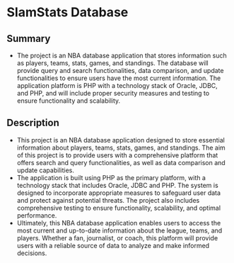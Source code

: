 # SlamStats Database

## Summary
- The project is an NBA database application that stores information such as players, teams, stats,
  games, and standings. The database will provide query and search functionalities, data
  comparison, and update functionalities to ensure users have the most current information. The
  application platform is PHP with a technology stack of Oracle, JDBC, and PHP, and will include
  proper security measures and testing to ensure functionality and scalability.

## Description
- This project is an NBA database application designed to store essential information about players, teams, stats, games, and standings. The aim of this project is to provide users with a comprehensive platform that offers search and query functionalities, as well as data comparison and update capabilities.
- The application is built using PHP as the primary platform, with a technology stack that includes Oracle, JDBC and PHP. The system is designed to incorporate appropriate measures to safeguard user data and protect against potential threats. The project also includes comprehensive testing to ensure functionality, scalability, and optimal performance.
- Ultimately, this NBA database application enables users to access the most current and up-to-date information about the league, teams, and players. Whether a fan, journalist, or coach, this platform will provide users with a reliable source of data to analyze and make informed decisions.